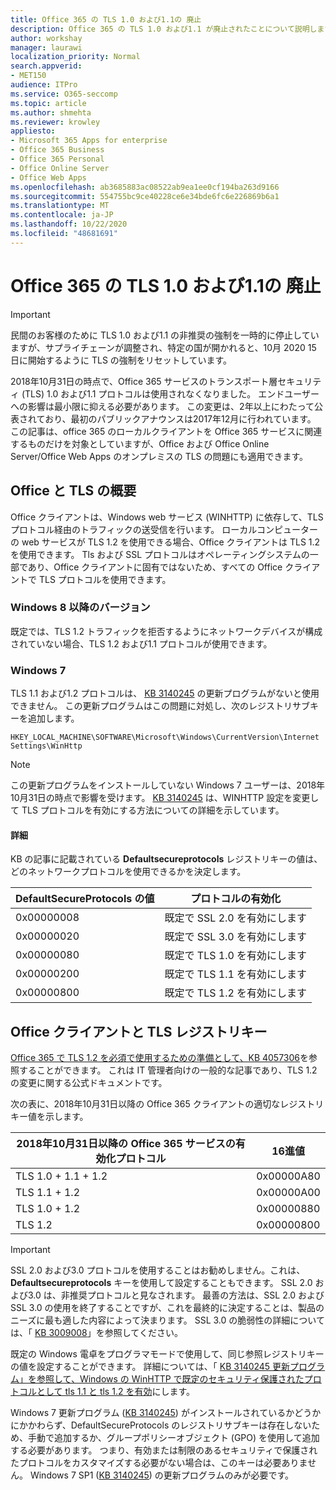 ```yaml
---
title: Office 365 の TLS 1.0 および1.1の 廃止
description: Office 365 の TLS 1.0 および1.1 が廃止されたことについて説明します。
author: workshay
manager: laurawi
localization_priority: Normal
search.appverid:
- MET150
audience: ITPro
ms.service: O365-seccomp
ms.topic: article
ms.author: shmehta
ms.reviewer: krowley
appliesto:
- Microsoft 365 Apps for enterprise
- Office 365 Business
- Office 365 Personal
- Office Online Server
- Office Web Apps
ms.openlocfilehash: ab3685883ac08522ab9ea1ee0cf194ba263d9166
ms.sourcegitcommit: 554755bc9ce40228ce6e34bde6fc6e226869b6a1
ms.translationtype: MT
ms.contentlocale: ja-JP
ms.lasthandoff: 10/22/2020
ms.locfileid: "48681691"
---
```

# <a name="tls-10-and-11-deprecation-for-office-365"></a>Office 365 の TLS 1.0 および1.1の 廃止
> [!IMPORTANT]
> 民間のお客様のために TLS 1.0 および1.1 の非推奨の強制を一時的に停止していますが、サプライチェーンが調整され、特定の国が開かれると、10月 2020 15 日に開始するように TLS の強制をリセットしています。 

2018年10月31日の時点で、Office 365 サービスのトランスポート層セキュリティ (TLS) 1.0 および1.1 プロトコルは使用されなくなりました。 エンドユーザーへの影響は最小限に抑える必要があります。 この変更は、2年以上にわたって公表されており、最初のパブリックアナウンスは2017年12月に行われています。 この記事は、office 365 のローカルクライアントを Office 365 サービスに関連するものだけを対象としていますが、Office および Office Online Server/Office Web Apps のオンプレミスの TLS の問題にも適用できます。

## <a name="office-and-tls-overview"></a>Office と TLS の概要

Office クライアントは、Windows web サービス (WINHTTP) に依存して、TLS プロトコル経由のトラフィックの送受信を行います。 ローカルコンピューターの web サービスが TLS 1.2 を使用できる場合、Office クライアントは TLS 1.2 を使用できます。 Tls および SSL プロトコルはオペレーティングシステムの一部であり、Office クライアントに固有ではないため、すべての Office クライアントで TLS プロトコルを使用できます。

### <a name="on-windows-8-and-later-versions"></a>Windows 8 以降のバージョン

既定では、TLS 1.2 トラフィックを拒否するようにネットワークデバイスが構成されていない場合、TLS 1.2 および1.1 プロトコルが使用できます。

### <a name="on-windows-7"></a>Windows 7

TLS 1.1 および1.2 プロトコルは、 [KB 3140245](https://support.microsoft.com/help/3140245) の更新プログラムがないと使用できません。 この更新プログラムはこの問題に対処し、次のレジストリサブキーを追加します。

```console
HKEY_LOCAL_MACHINE\SOFTWARE\Microsoft\Windows\CurrentVersion\Internet Settings\WinHttp
```

> [!NOTE]
> この更新プログラムをインストールしていない Windows 7 ユーザーは、2018年10月31日の時点で影響を受けます。 [KB 3140245](https://support.microsoft.com/help/3140245) は、WINHTTP 設定を変更して TLS プロトコルを有効にする方法についての詳細を示しています。

#### <a name="more-information"></a>詳細

KB の記事に記載されている **Defaultsecureprotocols** レジストリキーの値は、どのネットワークプロトコルを使用できるかを決定します。

|DefaultSecureProtocols の値|プロトコルの有効化|
|-|-|
|0x00000008|既定で SSL 2.0 を有効にします|
|0x00000020|既定で SSL 3.0 を有効にします|
|0x00000080|既定で TLS 1.0 を有効にします|
|0x00000200|既定で TLS 1.1 を有効にします|
|0x00000800|既定で TLS 1.2 を有効にします|

## <a name="office-clients-and-tls-registry-keys"></a>Office クライアントと TLS レジストリキー

[Office 365 で TLS 1.2 を必須で使用するための準備として、KB 4057306](https://support.microsoft.com/help/4057306)を参照することができます。 これは IT 管理者向けの一般的な記事であり、TLS 1.2 の変更に関する公式ドキュメントです。

次の表に、2018年10月31日以降の Office 365 クライアントの適切なレジストリキー値を示します。

|2018年10月31日以降の Office 365 サービスの有効化プロトコル|16進値|
|-|-|
|TLS 1.0 + 1.1 + 1.2|0x00000A80|
|TLS 1.1 + 1.2|0x00000A00|
|TLS 1.0 + 1.2|0x00000880|
|TLS 1.2|0x00000800|

> [!IMPORTANT]
> SSL 2.0 および3.0 プロトコルを使用することはお勧めしません。これは、 **Defaultsecureprotocols** キーを使用して設定することもできます。 SSL 2.0 および3.0 は、非推奨プロトコルと見なされます。 最善の方法は、SSL 2.0 および SSL 3.0 の使用を終了することですが、これを最終的に決定することは、製品のニーズに最も適した内容によって決まります。 SSL 3.0 の脆弱性の詳細については、「 [KB 3009008](https://support.microsoft.com/help/3009008)」を参照してください。

既定の Windows 電卓をプログラマモードで使用して、同じ参照レジストリキーの値を設定することができます。 詳細については、「 [KB 3140245 更新プログラム」を参照して、Windows の WinHTTP で既定のセキュリティ保護されたプロトコルとして tls 1.1 と tls 1.2 を有効](https://support.microsoft.com/help/3140245)にします。

Windows 7 更新プログラム ([KB 3140245](https://support.microsoft.com/help/3140245)) がインストールされているかどうかにかかわらず、DefaultSecureProtocols のレジストリサブキーは存在しないため、手動で追加するか、グループポリシーオブジェクト (GPO) を使用して追加する必要があります。 つまり、有効または制限のあるセキュリティで保護されたプロトコルをカスタマイズする必要がない場合は、このキーは必要ありません。 Windows 7 SP1 ([KB 3140245](https://support.microsoft.com/help/3140245)) の更新プログラムのみが必要です。
